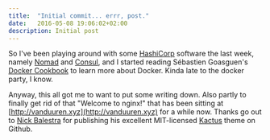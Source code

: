 ```yaml
---
title:  "Initial commit... errr, post."
date:   2016-05-08 19:06:02+02:00
description: Initial post
---
```


So I've been playing around with some [HashiCorp][hashicorp] software the last week, namely [Nomad][nomad] and [Consul][consul], and I started reading Sébastien Goasguen's [Docker Cookbook][cookbook] to learn more about Docker. Kinda late to the docker party, I know.

Anyway, this all got me to want to put some writing down. Also partly to finally get rid of that "Welcome to nginx!" that has been sitting at [http://vanduuren.xyz](http://vanduuren.xyz) for a while now.
Thanks go out to [Nick Balestra][nick_balestra] for publishing his excellent MIT-licensed [Kactus][kactus] theme on Github.


[hashicorp]:      https://www.hashicorp.com/
[nomad]:          https://www.nomadproject.io/
[consul]:         https://www.consul.io/
[cookbook]:       http://shop.oreilly.com/product/0636920036791.do
[nick_balestra]:  http://nick.balestra.ch/
[kactus]:         https://github.com/nickbalestra/kactus
